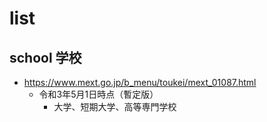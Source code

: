 # list

## school 学校

- https://www.mext.go.jp/b_menu/toukei/mext_01087.html
  - 令和3年5月1日時点（暫定版）
    - 大学、短期大学、高等専門学校

